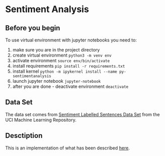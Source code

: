 # Sentiment Analysis

## Before you begin
To use virtual environment with jupyter notebooks you need to:
1. make sure you are in the project directory
2. create virtual environment `python3 -m venv env`
3. activate environment `source env/bin/activate`
4. install requirements `pip install -r requirements.txt`
5. install kernel `python -m ipykernel install --name py-sentimentanalysis`
6. launch jupyter notebook `jupyter-notebook`
7. after you are done - deactivate environment `deactivate`

## Data Set

The data set comes from 
[Sentiment Labelled Sentences Data Set](https://archive.ics.uci.edu/ml/datasets/Sentiment+Labelled+Sentences) 
from the UCI Machine Learning Repository.

## Desctiption

This is an implementation of what has been described [here](https://realpython.com/python-keras-text-classification/).

